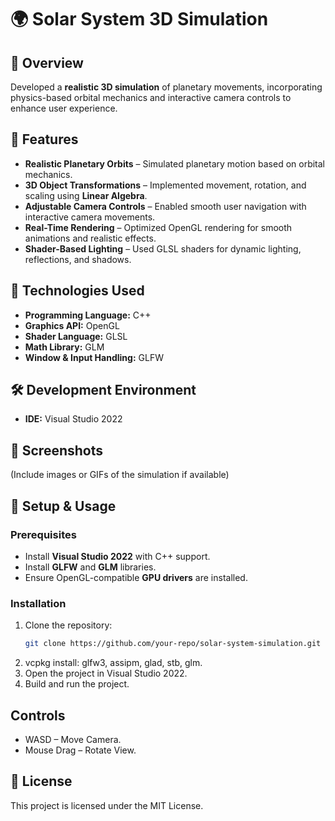 # 🌍 Solar System 3D Simulation

## 📌 Overview
Developed a **realistic 3D simulation** of planetary movements, incorporating physics-based orbital mechanics and interactive camera controls to enhance user experience.

## 🎯 Features
- **Realistic Planetary Orbits** – Simulated planetary motion based on orbital mechanics.
- **3D Object Transformations** – Implemented movement, rotation, and scaling using **Linear Algebra**.
- **Adjustable Camera Controls** – Enabled smooth user navigation with interactive camera movements.
- **Real-Time Rendering** – Optimized OpenGL rendering for smooth animations and realistic effects.
- **Shader-Based Lighting** – Used GLSL shaders for dynamic lighting, reflections, and shadows.

## 🔧 Technologies Used
- **Programming Language:** C++  
- **Graphics API:** OpenGL  
- **Shader Language:** GLSL  
- **Math Library:** GLM  
- **Window & Input Handling:** GLFW  

## 🛠️ Development Environment
- **IDE:** Visual Studio 2022  

## 📸 Screenshots
(Include images or GIFs of the simulation if available)

## 🚀 Setup & Usage
### Prerequisites
- Install **Visual Studio 2022** with C++ support.
- Install **GLFW** and **GLM** libraries.
- Ensure OpenGL-compatible **GPU drivers** are installed.

### Installation
1. Clone the repository:  
   ```sh
   git clone https://github.com/your-repo/solar-system-simulation.git
   ```
2. vcpkg install: glfw3, assipm, glad, stb, glm.
3. Open the project in Visual Studio 2022.
5. Build and run the project.


## Controls
- WASD – Move Camera.
- Mouse Drag – Rotate View.

## 📜 License
This project is licensed under the MIT License.

